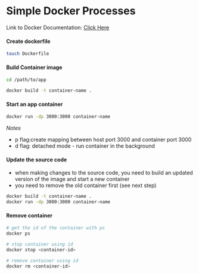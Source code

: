 # Simple Docker Processes

Link to Docker Documentation: [Click Here](https://docs.docker.com/get-started/02_our_app/)

#### Create dockerfile
```bash
touch Dockerfile
```

#### Build Container image
```bash
cd /path/to/app

docker build -t container-name .
```

#### Start an app container
```bash
docker run -dp 3000:3000 container-name
```
*Notes*
- p flag:create mapping between host port 3000 and container port 3000
- d flag: detached mode - run container in the background


#### Update the source code
- when making changes to the source code, you need to build an updated version of the image and start a new container
- you need to remove the old container first (see next step)

```bash
docker build -t container-name .
docker run -dp 3000:3000 container-name
```

#### Remove container
```bash
# get the id of the container with ps
docker ps

# stop container using id
docker stop <container-id>

# remove container using id
docker rm <container-id>
```
